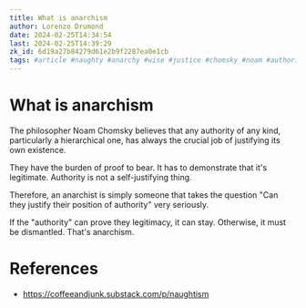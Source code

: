 ```yaml
---
title: What is anarchism
author: Lorenzo Drumond
date: 2024-02-25T14:34:54
last: 2024-02-25T14:39:29
zk_id: 6d19a27b84279d61e2b9f2287ea0e1cb
tags: #article #naughty #anarchy #wise #justice #chomsky #noam #authority #philosophy #fair
---
```



# What is anarchism

The philosopher Noam Chomsky believes that any authority of any kind, particularly a hierarchical one, has always the crucial job of justifying its own existence.

They have the burden of proof to bear. It has to demonstrate that it's legitimate. Authority is not a self-justifying thing.

Therefore, an anarchist is simply someone that takes the question "Can they justify their position of authority" very seriously.

If the "authority" can prove they legitimacy, it can stay. Otherwise, it must be dismantled. That's anarchism.

# References
- https://coffeeandjunk.substack.com/p/naughtism
